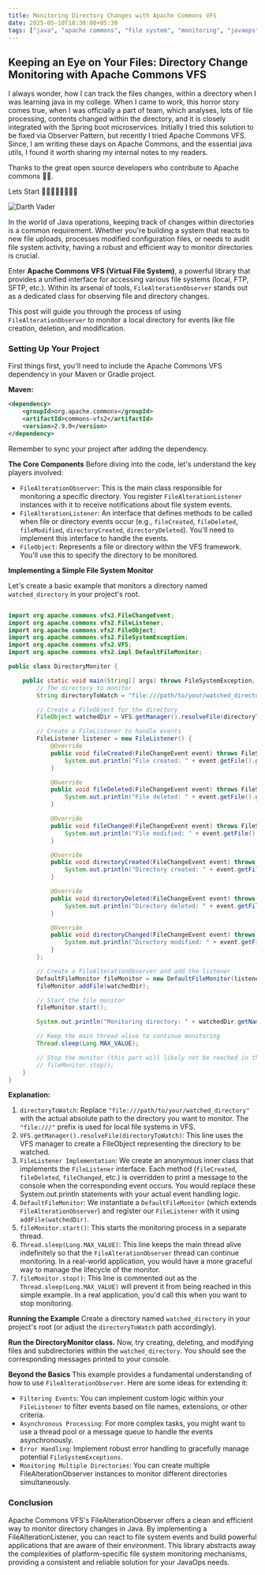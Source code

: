 ```yaml
---
title: Monitoring Directory Changes with Apache Commons VFS
date: 2025-05-10T10:38:00+05:30
tags: ["java", "apache commons", "file system", "monitoring", "javaops"]
---
```


## Keeping an Eye on Your Files: Directory Change Monitoring with Apache Commons VFS

I always wonder, how I can track the files changes, within a directory when I was learning java in my college. When I came to work, this horror story comes true, when I was officially a part of team, which analyses, lots of file processing, contents changed within the directory, and it is closely integrated with the Spring boot microservices. Initially I tried this solution to be fixed via Observer Pattern, but recently I tried Apache Commons VFS. Since, I am writing these days on Apache Commons, and the essential java utils, I found it worth sharing my internal notes to my readers.

Thanks to the great open source developers who contribute to  Apache commons 🤠🥳.

Lets Start 🚀🚀🧑‍🚀🧑‍🚀🏃‍➡️

![Darth Vader](../../images/Darth_Vader_-_2007_Disney_Weekends.jpg)

In the world of Java operations, keeping track of changes within directories is a common requirement. Whether you're building a system that reacts to new file uploads, processes modified configuration files, or needs to audit file system activity, having a robust and efficient way to monitor directories is crucial.

Enter **Apache Commons VFS (Virtual File System)**, a powerful library that provides a unified interface for accessing various file systems (local, FTP, SFTP, etc.). Within its arsenal of tools, `FileAlterationObserver` stands out as a dedicated class for observing file and directory changes.

This post will guide you through the process of using `FileAlterationObserver` to monitor a local directory for events like file creation, deletion, and modification.

### Setting Up Your Project

First things first, you'll need to include the Apache Commons VFS dependency in your Maven or Gradle project.

**Maven:**

```xml
<dependency>
    <groupId>org.apache.commons</groupId>
    <artifactId>commons-vfs2</artifactId>
    <version>2.9.0</version> 
</dependency>
```
Remember to sync your project after adding the dependency.

**The Core Components**
Before diving into the code, let's understand the key players involved:

- `FileAlterationObserver`: This is the main class responsible for monitoring a specific directory. You register `FileAlterationListener` instances with it to receive notifications about file system events.
- `FileAlterationListener`: An interface that defines methods to be called when file or directory events occur (e.g., `fileCreated`, `fileDeleted`, `fileModified`, `directoryCreated`, `directoryDeleted`). You'll need to implement this interface to handle the events.
- `FileObject`: Represents a file or directory within the VFS framework. You'll use this to specify the directory to be monitored.

**Implementing a Simple File System Monitor**

Let's create a basic example that monitors a directory named `watched_directory` in your project's root.

```java

import org.apache.commons.vfs2.FileChangeEvent;
import org.apache.commons.vfs2.FileListener;
import org.apache.commons.vfs2.FileObject;
import org.apache.commons.vfs2.FileSystemException;
import org.apache.commons.vfs2.VFS;
import org.apache.commons.vfs2.impl.DefaultFileMonitor;

public class DirectoryMonitor {

    public static void main(String[] args) throws FileSystemException, InterruptedException {
        // The directory to monitor
        String directoryToWatch = "file:///path/to/your/watched_directory"; // Replace with your actual path

        // Create a FileObject for the directory
        FileObject watchedDir = VFS.getManager().resolveFile(directoryToWatch);

        // Create a FileListener to handle events
        FileListener listener = new FileListener() {
            @Override
            public void fileCreated(FileChangeEvent event) throws FileSystemException {
                System.out.println("File created: " + event.getFile().getName().getBaseName());
            }

            @Override
            public void fileDeleted(FileChangeEvent event) throws FileSystemException {
                System.out.println("File deleted: " + event.getFile().getName().getBaseName());
            }

            @Override
            public void fileChanged(FileChangeEvent event) throws FileSystemException {
                System.out.println("File modified: " + event.getFile().getName().getBaseName());
            }

            @Override
            public void directoryCreated(FileChangeEvent event) throws FileSystemException {
                System.out.println("Directory created: " + event.getFile().getName().getBaseName());
            }

            @Override
            public void directoryDeleted(FileChangeEvent event) throws FileSystemException {
                System.out.println("Directory deleted: " + event.getFile().getName().getBaseName());
            }

            @Override
            public void directoryChanged(FileChangeEvent event) throws FileSystemException {
                System.out.println("Directory modified: " + event.getFile().getName().getBaseName());
            }
        };

        // Create a FileAlterationObserver and add the listener
        DefaultFileMonitor fileMonitor = new DefaultFileMonitor(listener);
        fileMonitor.addFile(watchedDir);

        // Start the file monitor
        fileMonitor.start();

        System.out.println("Monitoring directory: " + watchedDir.getName().getPath());

        // Keep the main thread alive to continue monitoring
        Thread.sleep(Long.MAX_VALUE);

        // Stop the monitor (this part will likely not be reached in this example)
        // fileMonitor.stop();
    }
}
```
**Explanation:**

1. `directoryToWatch`: Replace `"file:///path/to/your/watched_directory"` with the actual absolute path to the directory you want to monitor. The `"file:///"` prefix is used for local file systems in VFS.
2. `VFS.getManager().resolveFile(directoryToWatch)`: This line uses the VFS manager to create a FileObject representing the directory to be watched.
3. `FileListener Implementation`: We create an anonymous inner class that implements the `FileListener` interface. Each method (`fileCreated`, `fileDeleted`, `fileChanged`, etc.) is overridden to print a message to the console when the corresponding event occurs. You would replace these System.out.println statements with your actual event handling logic.
4. `DefaultFileMonitor`: We instantiate a `DefaultFileMonitor` (which extends `FileAlterationObserver`) and register our `FileListener` with it using `addFile(watchedDir)`.
5. `fileMonitor.start()`: This starts the monitoring process in a separate thread.
6. `Thread.sleep(Long.MAX_VALUE)`: This line keeps the main thread alive indefinitely so that the `FileAlterationObserver` thread can continue monitoring. In a real-world application, you would have a more graceful way to manage the lifecycle of the monitor.
7. `fileMonitor.stop()`: This line is commented out as the `Thread.sleep(Long.MAX_VALUE)` will prevent it from being reached in this simple example. In a real application, you'd call this when you want to stop monitoring.

**Running the Example**
Create a directory named `watched_directory` in your project's root (or adjust the `directoryToWatch` path accordingly).

**Run the DirectoryMonitor class.**
Now, try creating, deleting, and modifying files and subdirectories within the `watched_directory`. You should see the corresponding messages printed to your console.

**Beyond the Basics**
This example provides a fundamental understanding of how to use `FileAlterationObserver`. Here are some ideas for extending it:

- `Filtering Events`: You can implement custom logic within your `FileListener` to filter events based on file names, extensions, or other criteria.
- `Asynchronous Processing`: For more complex tasks, you might want to use a thread pool or a message queue to handle the events asynchronously.
- `Error Handling`: Implement robust error handling to gracefully manage potential `FileSystemExceptions`.
- `Monitoring Multiple Directories`: You can create multiple FileAlterationObserver instances to monitor different directories simultaneously.

### Conclusion
Apache Commons VFS's FileAlterationObserver offers a clean and efficient way to monitor directory changes in Java. By implementing a FileAlterationListener, you can react to file system events and build powerful applications that are aware of their environment. This library abstracts away the complexities of platform-specific file system monitoring mechanisms, providing a consistent and reliable solution for your JavaOps needs.